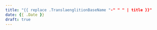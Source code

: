 ```yaml
---
title: "{{ replace .TranslaenglitionBaseName "-" " " | title }}"
date: {{ .Date }}
draft: true
---
```


